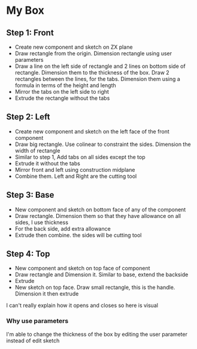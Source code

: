 # My Box

## Step 1: Front

- Create new component and sketch on ZX plane
- Draw rectangle from the origin. Dimension rectangle using user parameters
- Draw a line on the left side of rectangle and 2 lines on bottom side of rectangle. Dimension them to the thickness of the box. Draw 2 rectangles between the lines, for the tabs. Dimension them using a formula in terms of the height and length
- Mirror the tabs on the left side to right
- Extrude the rectangle without the tabs

## Step 2: Left

- Create new component and sketch on the left face of the front component
- Draw big rectangle. Use colinear to constraint the sides. Dimension the width of rectangle
- Similar to step 1, Add tabs on all sides except the top
- Extrude it without the tabs
- Mirror front and left using construction midplane
- Combine them. Left and Right are the cutting tool

## Step 3: Base

- New component and sketch on bottom face of any of the component
- Draw rectangle. Dimension them so that they have allowance on all sides, I use thickness
- For the back side, add extra allowance
- Extrude then combine. the sides will be cutting tool

## Step 4: Top

- New component and sketch on top face of component
- Draw rectangle and Dimension it. Similar to base, extend the backside
- Extrude
- New sketch on top face. Draw small rectangle, this is the handle. Dimension it then extrude

I can't really explain how it opens and closes so here is visual

### Why use parameters

I'm able to change the thickness of the box by editing the user parameter instead of edit sketch
